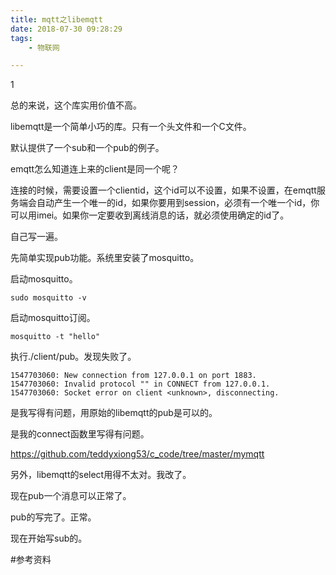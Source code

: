 ```yaml
---
title: mqtt之libemqtt
date: 2018-07-30 09:28:29
tags:
	- 物联网

---
```


1

总的来说，这个库实用价值不高。



libemqtt是一个简单小巧的库。只有一个头文件和一个C文件。

默认提供了一个sub和一个pub的例子。



emqtt怎么知道连上来的client是同一个呢？

连接的时候，需要设置一个clientid，这个id可以不设置，如果不设置，在emqtt服务端会自动产生一个唯一的id，如果你要用到session，必须有一个唯一个id，你可以用imei。如果你一定要收到离线消息的话，就必须使用确定的id了。



自己写一遍。

先简单实现pub功能。系统里安装了mosquitto。

启动mosquitto。

```
sudo mosquitto -v
```

启动mosquitto订阅。

```
mosquitto -t "hello"
```

执行./client/pub。发现失败了。

```
1547703060: New connection from 127.0.0.1 on port 1883.
1547703060: Invalid protocol "" in CONNECT from 127.0.0.1.
1547703060: Socket error on client <unknown>, disconnecting.
```

是我写得有问题，用原始的libemqtt的pub是可以的。

是我的connect函数里写得有问题。

https://github.com/teddyxiong53/c_code/tree/master/mymqtt

另外，libemqtt的select用得不太对。我改了。

现在pub一个消息可以正常了。

pub的写完了。正常。

现在开始写sub的。



#参考资料

